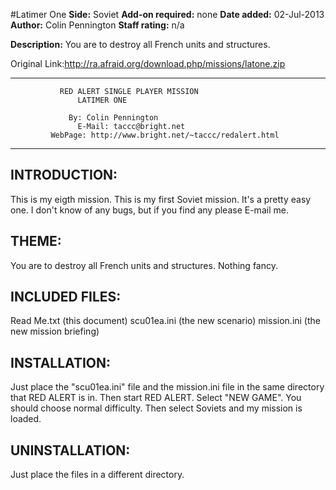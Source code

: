 #Latimer One
**Side:** Soviet
**Add-on required:** none
**Date added:** 02-Jul-2013
**Author:** Colin Pennington
**Staff rating:** n/a

**Description:** You are to destroy all French units and structures.

Original Link:http://ra.afraid.org/download.php/missions/latone.zip

***********************************************************************
		       RED ALERT SINGLE PLAYER MISSION
			       LATIMER ONE
			
			     By: Colin Pennington
		           E-Mail: taccc@bright.net
             WebPage: http://www.bright.net/~taccc/redalert.html
***********************************************************************

INTRODUCTION:
-----------------------------------------------------------------------
This is my eigth mission.  This is my first Soviet mission. It's a pretty
easy one. I don't know of any bugs, but if you find any please 
E-mail me.

THEME:  
-----------------------------------------------------------------------
You are to destroy all French units and structures. Nothing fancy.

INCLUDED FILES:
-----------------------------------------------------------------------
Read Me.txt (this document)
scu01ea.ini  (the new scenario)
mission.ini  (the new mission briefing)

INSTALLATION:
-----------------------------------------------------------------------
Just place the "scu01ea.ini" file and the mission.ini file in the same 
directory that RED ALERT is in.  Then start RED ALERT.  Select
"NEW GAME".  You should choose normal difficulty.  Then select Soviets
and my mission is loaded.  

UNINSTALLATION:
-----------------------------------------------------------------------
Just place the files in a different directory.
 



